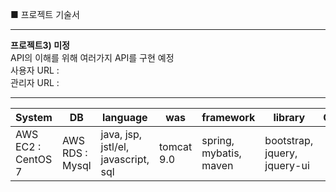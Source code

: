 ■ 프로젝트 기술서 <hr>
<strong>프로젝트3) 미정 </strong><br>
API의 이해를 위해 여러가지 API를 구현 예정<br>
사용자 URL : <br>
관리자 URL : <br>
<hr>
<table>
  <thead>
    <th>System</th>
    <th>DB</th>
    <th>language</th>
    <th>was</th>
    <th>framework</th>
    <th>library</th>
    <th>Others</th>
  </thead>
  <tbody>
    <td>AWS EC2 : CentOS 7</td>
    <td>AWS RDS : Mysql</td>
    <td>java, jsp, jstl/el, javascript, sql</td>
    <td>tomcat 9.0</td>
    <td>spring, mybatis, maven</td>
    <td>bootstrap, jquery, jquery-ui</td>
    <td></td>
  </tbody>
</table>
